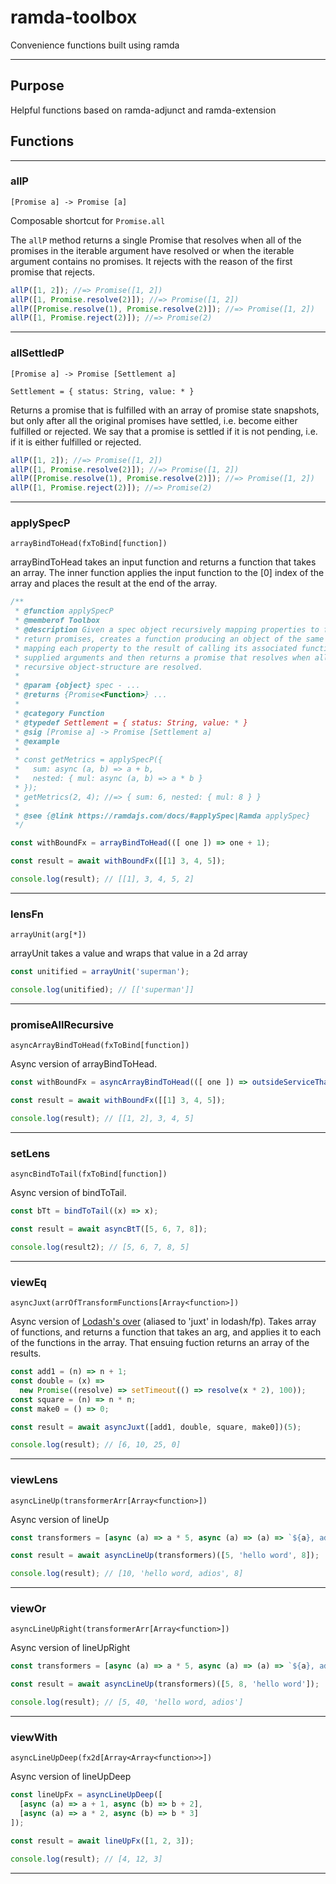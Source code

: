 # ramda-toolbox

Convenience functions built using ramda

---

## Purpose

Helpful functions based on ramda-adjunct and ramda-extension

## Functions

---

### **allP**

`[Promise a] -> Promise [a]`

Composable shortcut for `Promise.all`

The `allP` method returns a single Promise that resolves when all of the promises in the iterable argument have resolved or when the iterable argument contains no promises. It rejects with the reason of the first promise that rejects.

```javascript
allP([1, 2]); //=> Promise([1, 2])
allP([1, Promise.resolve(2)]); //=> Promise([1, 2])
allP([Promise.resolve(1), Promise.resolve(2)]); //=> Promise([1, 2])
allP([1, Promise.reject(2)]); //=> Promise(2)
```

---

### **allSettledP**

`[Promise a] -> Promise [Settlement a]`

`Settlement = { status: String, value: * }`

Returns a promise that is fulfilled with an array of promise state snapshots, but only after all the original promises have settled, i.e. become either fulfilled or rejected. We say that a promise is settled if it is not pending, i.e. if it is either fulfilled or rejected.

```javascript
allP([1, 2]); //=> Promise([1, 2])
allP([1, Promise.resolve(2)]); //=> Promise([1, 2])
allP([Promise.resolve(1), Promise.resolve(2)]); //=> Promise([1, 2])
allP([1, Promise.reject(2)]); //=> Promise(2)
```

---

### **applySpecP**

`arrayBindToHead(fxToBind[function])`

arrayBindToHead takes an input function and returns a function that takes an array. The inner function applies the input function to the [0] index of the array and places the result at the end of the array.

```javascript
/**
 * @function applySpecP
 * @memberof Toolbox
 * @description Given a spec object recursively mapping properties to functions that may
 * return promises, creates a function producing an object of the same structure, by
 * mapping each property to the result of calling its associated function with the
 * supplied arguments and then returns a promise that resolves when all promises in a
 * recursive object-structure are resolved.
 *
 * @param {object} spec - ...
 * @returns {Promise<Function>} ...
 *
 * @category Function
 * @typedef Settlement = { status: String, value: * }
 * @sig [Promise a] -> Promise [Settlement a]
 * @example
 *
 * const getMetrics = applySpecP({
 *   sum: async (a, b) => a + b,
 *   nested: { mul: async (a, b) => a * b }
 * });
 * getMetrics(2, 4); //=> { sum: 6, nested: { mul: 8 } }
 *
 * @see {@link https://ramdajs.com/docs/#applySpec|Ramda applySpec}
 */
```

```javascript
const withBoundFx = arrayBindToHead(([ one ]) => one + 1);

const result = await withBoundFx([[1] 3, 4, 5]);

console.log(result); // [[1], 3, 4, 5, 2]
```

---

### **lensFn**

`arrayUnit(arg[*])`

arrayUnit takes a value and wraps that value in a 2d array

```javascript
const unitified = arrayUnit('superman');

console.log(unitified); // [['superman']]
```

---

### **promiseAllRecursive**

`asyncArrayBindToHead(fxToBind[function])`

Async version of arrayBindToHead.

```javascript
const withBoundFx = asyncArrayBindToHead(([ one ]) => outsideServiceThatMultiplies(2, one));

const result = await withBoundFx([[1] 3, 4, 5]);

console.log(result); // [[1, 2], 3, 4, 5]
```

---

### **setLens**

`asyncBindToTail(fxToBind[function])`

Async version of bindToTail.

```javascript
const bTt = bindToTail((x) => x);

const result = await asyncBtT([5, 6, 7, 8]);

console.log(result2); // [5, 6, 7, 8, 5]
```

---

### **viewEq**

`asyncJuxt(arrOfTransformFunctions[Array<function>])`

Async version of [Lodash's over](https://lodash.com/docs/4.17.10#over) (aliased to 'juxt' in lodash/fp). Takes array of functions, and returns a function that takes an arg, and applies it to each of the functions in the array.
That ensuing fuction returns an array of the results.

```javascript
const add1 = (n) => n + 1;
const double = (x) =>
  new Promise((resolve) => setTimeout(() => resolve(x * 2), 100));
const square = (n) => n * n;
const make0 = () => 0;

const result = await asyncJuxt([add1, double, square, make0])(5);

console.log(result); // [6, 10, 25, 0]
```

---

### **viewLens**

`asyncLineUp(transformerArr[Array<function>])`

Async version of lineUp

```javascript
const transformers = [async (a) => a * 5, async (a) => (a) => `${a}, adios`];

const result = await asyncLineUp(transformers)([5, 'hello word', 8]);

console.log(result); // [10, 'hello word, adios', 8]
```

---

### **viewOr**

`asyncLineUpRight(transformerArr[Array<function>])`

Async version of lineUpRight

```javascript
const transformers = [async (a) => a * 5, async (a) => (a) => `${a}, adios`];

const result = await asyncLineUp(transformers)([5, 8, 'hello word']);

console.log(result); // [5, 40, 'hello word, adios']
```

---

### **viewWith**

`asyncLineUpDeep(fx2d[Array<Array<function>>])`

Async version of lineUpDeep

```javascript
const lineUpFx = asyncLineUpDeep([
  [async (a) => a + 1, async (b) => b + 2],
  [async (a) => a * 2, async (b) => b * 3]
]);

const result = await lineUpFx([1, 2, 3]);

console.log(result); // [4, 12, 3]
```

---
